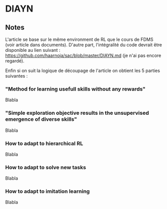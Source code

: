 # DIAYN

## Notes 

L'article se base sur le même environment de RL que le cours de FDMS (voir article dans documents). D'autre part, l'intégralité du code devrait être disponible au lien suivant : https://github.com/haarnoja/sac/blob/master/DIAYN.md (je n'ai pas encore regardé). 

Enfin si on suit la logique de découpage de l'article on obtient les 5 parties suivantes :

### __"Method for learning usefull skills without any rewards"__

Blabla

### __"Simple exploration objective results in the unsupervised emergence of diverse skills"__

Blabla

### __How to adapt to hierarchical RL__

Blabla

### __How to adapt to solve new tasks__

Blabla

### __How to adapt to imitation learning__

Blabla

